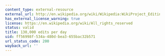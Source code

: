 ```yaml
---
content_type: external-resource
external_url: http://en.wikipedia.org/wiki/Wikipedia:WikiProject_Editing_trends/Raw_data/Revisions_per_day
has_external_license_warning: true
license: https://en.wikipedia.org/wiki/All_rights_reserved
status: valid
title: 130,000 edits per day
uid: ff56998f-534a-480d-bea3-655bac32b571
url_status_code: 200
wayback_url: ''
---
```

